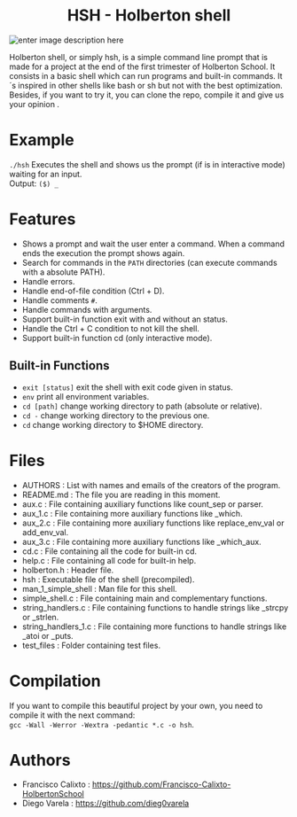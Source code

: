 <h1 align=center> HSH - Holberton shell </h1>

![enter image description here](https://blog.desdelinux.net/wp-content/uploads/2019/01/bash-logo.jpg.webp)

Holberton shell, or simply hsh, is a simple command line prompt that is made for a project at the end of the first trimester of Holberton School. It consists in a basic shell which can run programs and built-in commands.
It´s inspired in other shells like bash or sh but not with the best optimization. Besides, if you want to try it, you can clone the repo, compile it and give us your opinion .


# Example
`./hsh` Executes the shell and shows us the prompt (if is in interactive mode) waiting for an input.
<br>Output: `($) _`

# Features

 - Shows a prompt and wait the user enter a command. When a command ends the execution the prompt shows again.
 - Search for commands in the `PATH` directories (can execute commands with a absolute PATH).
 - Handle errors.
 - Handle end-of-file condition (Ctrl + D).
 - Handle comments `#`.
 - Handle commands with arguments.
 - Support built-in function exit with and without an status.
 - Handle the Ctrl + C condition to not kill the shell.
 - Support built-in function cd (only interactive mode).

## Built-in Functions

 - `exit [status]` exit the shell with exit code given in status.
 - `env` print all environment variables.
 - `cd [path]` change working directory to path (absolute or relative).
 - `cd -` change working directory to the previous one.
 - `cd` change working directory to $HOME directory.

# Files

 - AUTHORS : List with names and emails of the creators of the program.
 - README.md : The file you are reading in this moment.
 - aux.c :  File containing auxiliary functions like count_sep or parser.
 - aux_1.c : File containing more auxiliary functions like _which.
 - aux_2.c : File containing more auxiliary functions like replace_env_val or add_env_val.
 - aux_3.c : File containing more auxiliary functions like _which_aux.
 - cd.c : File containing all the code for built-in cd.
 - help.c : File containing all code for built-in help.
 - holberton.h : Header file.
 - hsh : Executable file of the shell (precompiled).
 - man_1_simple_shell : Man file for this shell.
 - simple_shell.c : File containing main and complementary functions.
 - string_handlers.c : File containing functions to handle strings like _strcpy or _strlen.
 - string_handlers_1.c : File containing more functions to handle strings like _atoi or _puts.
 - test_files : Folder containing test files.

# Compilation
If you want to compile this beautiful project by your own, you need to compile it with the next command:<br> ``gcc -Wall -Werror -Wextra -pedantic *.c -o hsh``.

# Authors

 - Francisco Calixto : https://github.com/Francisco-Calixto-HolbertonSchool
 - Diego Varela : https://github.com/dieg0varela


